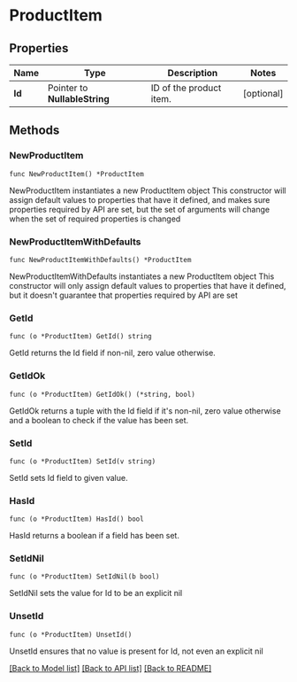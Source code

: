 # ProductItem

## Properties

Name | Type | Description | Notes
------------ | ------------- | ------------- | -------------
**Id** | Pointer to **NullableString** | ID of the product item. | [optional] 

## Methods

### NewProductItem

`func NewProductItem() *ProductItem`

NewProductItem instantiates a new ProductItem object
This constructor will assign default values to properties that have it defined,
and makes sure properties required by API are set, but the set of arguments
will change when the set of required properties is changed

### NewProductItemWithDefaults

`func NewProductItemWithDefaults() *ProductItem`

NewProductItemWithDefaults instantiates a new ProductItem object
This constructor will only assign default values to properties that have it defined,
but it doesn't guarantee that properties required by API are set

### GetId

`func (o *ProductItem) GetId() string`

GetId returns the Id field if non-nil, zero value otherwise.

### GetIdOk

`func (o *ProductItem) GetIdOk() (*string, bool)`

GetIdOk returns a tuple with the Id field if it's non-nil, zero value otherwise
and a boolean to check if the value has been set.

### SetId

`func (o *ProductItem) SetId(v string)`

SetId sets Id field to given value.

### HasId

`func (o *ProductItem) HasId() bool`

HasId returns a boolean if a field has been set.

### SetIdNil

`func (o *ProductItem) SetIdNil(b bool)`

 SetIdNil sets the value for Id to be an explicit nil

### UnsetId
`func (o *ProductItem) UnsetId()`

UnsetId ensures that no value is present for Id, not even an explicit nil

[[Back to Model list]](../README.md#documentation-for-models) [[Back to API list]](../README.md#documentation-for-api-endpoints) [[Back to README]](../README.md)


